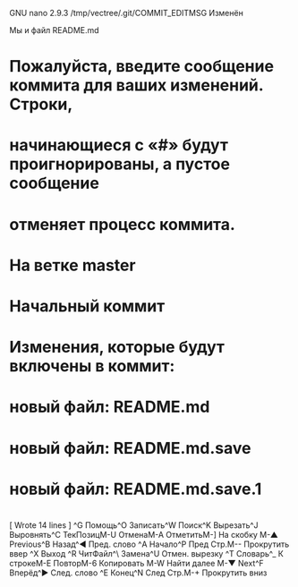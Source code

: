   GNU nano 2.9.3                                                                                                           /tmp/vectree/.git/COMMIT_EDITMSG                                                                                                           Изменён  

Мы и файл  README.md
# Пожалуйста, введите сообщение коммита для ваших изменений. Строки,
# начинающиеся с «#» будут проигнорированы, а пустое сообщение
# отменяет процесс коммита.
#
# На ветке master
#
# Начальный коммит
#
# Изменения, которые будут включены в коммит:
#       новый файл:    README.md
#       новый файл:    README.md.save
#       новый файл:    README.md.save.1
#















































                                                                                                                              [ Wrote 14 lines ]
^G Помощь         ^O Записать       ^W Поиск          ^K Вырезать       ^J Выровнять      ^C ТекПозиц       M-U Отмена        M-A Отметить      M-] На скобку     M-▲ Previous      ^B Назад          ^◀ Пред. слово    ^A Начало         ^P Пред Cтр.      M-- Прокрутить ввер
^X Выход          ^R ЧитФайл        ^\ Замена         ^U Отмен. вырезку ^T Словарь        ^_ К строке       M-E Повтор        M-6 Копировать    M-W Найти далее   M-▼ Next          ^F Вперёд         ^▶ След. слово    ^E Конец          ^N След Стр.      M-+ Прокрутить вниз
